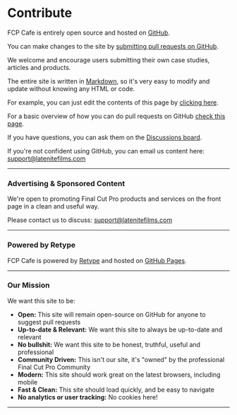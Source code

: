 # Contribute

FCP Cafe is entirely open source and hosted on [GitHub](https://github.com).

You can make changes to the site by [submitting pull requests on GitHub](https://github.com/CommandPost/FCPCafe).

We welcome and encourage users submitting their own case studies, articles and products.

The entire site is written in [Markdown](https://www.markdownguide.org), so it's very easy to modify and update without knowing any HTML or code.

For example, you can just edit the contents of this page by [clicking here](https://github.com/CommandPost/FCPCafe/edit/main/docs/contribute.md).

For a basic overview of how you can do pull requests on GitHub [check this page](https://design-system.service.gov.uk/community/propose-a-content-change-using-github/).

If you have questions, you can ask them on the [Discussions board](https://github.com/CommandPost/FCPCafe/discussions).

If you're not confident using GitHub, you can email us content here: [support@latenitefilms.com](mailto:support@latenitefilms.com?subject=FCPCafe)

---

### Advertising & Sponsored Content

We're open to promoting Final Cut Pro products and services on the front page in a clean and useful way.

Please contact us to discuss: [support@latenitefilms.com](mailto:support@latenitefilms.com?subject=FCPCafe)

---

### Powered by Retype

FCP Cafe is powered by [Retype](https://retype.com) and hosted on [GitHub Pages](https://pages.github.com).

---

### Our Mission

We want this site to be:

- **Open:** This site will remain open-source on GitHub for anyone to suggest pull requests
- **Up-to-date & Relevant:** We want this site to always be up-to-date and relevant
- **No bullshit:** We want this site to be honest, truthful, useful and professional
- **Community Driven:** This isn't our site, it's "owned" by the professional Final Cut Pro Community
- **Modern:** This site should work great on the latest browsers, including mobile
- **Fast & Clean:** This site should load quickly, and be easy to navigate
- **No analytics or user tracking:** No cookies here!

---

<script src="https://giscus.app/client.js"
        data-repo="CommandPost/FCPCafe"
        data-repo-id="MDEwOlJlcG9zaXRvcnk5NTAwMjEwMg=="
        data-category="Website Discussions"
        data-category-id="DIC_kwDOBamd9s4CW0qy"
        data-mapping="title"
        data-strict="0"
        data-reactions-enabled="1"
        data-emit-metadata="0"
        data-input-position="bottom"
        data-theme="preferred_color_scheme"
        data-lang="en"
        data-loading="lazy"
        crossorigin="anonymous"
        async>
</script>